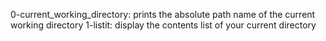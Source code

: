 0-current_working_directory: prints the absolute path name of the current working directory
1-listit: display the contents list of your current directory
